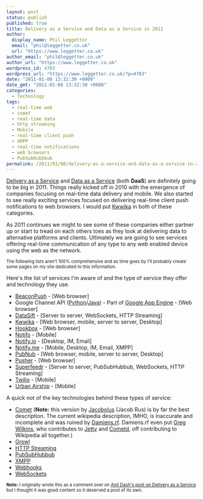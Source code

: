 ```yaml
---
layout: post
status: publish
published: true
title: Delivery as a Service and Data as a Service in 2011
author:
  display_name: Phil Leggetter
  email: "phil@leggetter.co.uk"
  url: "https://www.leggetter.co.uk"
author_email: "phil@leggetter.co.uk"
author_url: "https://www.leggetter.co.uk"
wordpress_id: 4703
wordpress_url: "https://www.leggetter.co.uk/?p=4703"
date: "2011-01-08 13:32:30 +0000"
date_gmt: "2011-01-08 13:32:30 +0000"
categories:
  - Technology
tags:
  - real-time web
  - comet
  - real-time data
  - http streaming
  - Mobile
  - real-time client push
  - XMPP
  - real-time notifications
  - web browsers
  - PubSubHubbbub
permalink: /2011/01/08/delivery-as-a-service-and-data-as-a-service-in-2011.html
---
```


<p><a href="http://dashes.com/anil/2010/12/delivery-as-a-service.html">Delivery as a Service</a> and <a href="http://en.wikipedia.org/wiki/Data_as_a_Service">Data as a Service</a> (both <strong>DaaS</strong>) are definitely going to be big in 2011. Things really kicked off in 2010 with the emergence of companies focusing on real-time data delivery and mobile. We also started to see really exciting services focused on delivering real-time client push notifications to web browsers. I would put <a href="http://kwwika.com">Kwwika</a> in both of these categories.</p>

<p>As 2011 continues we might to see some of these companies either partner up or start to tread on each others toes as they look at delivering data to alternative platforms and clients. Ultimately we are going to see services offering real-time communication of any type to any web enabled device using the web as the network.</p>
<p><small>The following lists aren't 100% comprehensive and as time goes by I'll probably create some pages on my site dedicated to this information.</small></p>
<p>Here's the list of services I'm aware of and the type of service they offer and technology they use.</p>
<ul>
<li><a href="http://beaconpush.com">BeaconPush</a> - [Web browser]</li>
<li>Google Channel API (<a href="http://code.google.com/appengine/docs/python/channel/">Python</a>/<a href="http://code.google.com/appengine/docs/java/channel/">Java</a>) - Part of <a href="http://code.google.com/appengine/">Google App Engine</a> - [Web browser]</li>
<li><a href="http://datasift.net">DataSift</a> - [Server to server, WebSockets, HTTP Streaming]</li>
<li><a href="http://kwwika.com">Kwwika</a> - [Web browser, mobile, server to server, Desktop]</li>
<li><a href="http://hookbox.org">Hookbox</a> - [Web browser]</li>
<li><a href="http://notifo.com/">Notifo</a> - [Mobile]</li>
<li><a href="http://www.notify.io/">Notify.io</a> - [Desktop, IM, Email]</li>
<li><a href="http://notify.me/">Notify.me</a> - [Mobile, Desktop, IM, Email, XMPP]</li>
<li><a href="http://pubnub.com">PubNub</a> - [Web browser, mobile, server to server, Desktop]</li>
<li><a href="http://pusherapp.com">Pusher</a> - [Web browser]</li>
<li><a href="http://superfeedr.com">Superfeedr</a> - [Server to server, PubSubHubbub, WebSockets, HTTP Streaming]</li>
<li><a href="http://www.twilio.com/">Twilio</a> - [Mobile]</li>
<li><a href="http://urbanairship.com/">Urban Airship</a> - [Moblie]</li>
</ul>
<p>A quick not of the key technologies behind these types of service:</p>
<ul>
<li><a href="http://en.wikipedia.org/w/index.php?title=Comet_(programming)&amp;oldid=212288242">Comet</a> (<strong>Note:</strong> this version by <a href="http://en.wikipedia.org/wiki/User:Jacobolus">Jacobolus</a> (Jacob Rus) is by far the best description. The current wikipedia description, IMHO, is inaccurate and incomplete and was ruined by <a href="http://en.wikipedia.org/wiki/User:Damiens.rf">Damiens.rf</a>. Damiens.rf even put <a href="http://en.wikipedia.org/wiki/User:Gregwilkins">Greg Wilkins</a>, who contributes to <a href="http://jetty.codehaus.org/jetty/">Jetty</a> and <a href="http://cometd.org/">Cometd</a>, off contributing to Wikipedia all together.)</li>
<li><a href="http://growl.info/">Growl</a></li>
<li><a href="http://www.quora.com/HTTP-Streaming">HTTP Streaming</a></li>
<li><a href="http://code.google.com/p/pubsubhubbub/">PubSubHubbub</a></li>
<li><a href="http://xmpp.org/">XMPP</a></li>
<li><a href="http://www.webhooks.org/">Webhooks</a></li>
<li><a href="http://en.wikipedia.org/wiki/WebSockets">WebSockets</a></li>
</ul>
<p><small><strong>Note:</strong> I originally wrote this as a comment over on <a href="http://dashes.com/anil/2010/12/delivery-as-a-service.html">Anil Dash's post on Delivery as a Service</a> but I thought it was good content so it deserved a post of its own.</small></p>
